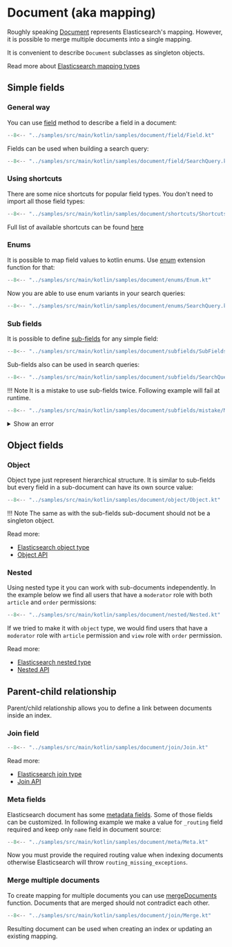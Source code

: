 # Document (aka mapping)

Roughly speaking [Document](https://anti-social.github.io/elasticmagic-kt/api/latest/elasticmagic/dev.evo.elasticmagic.doc/-document/index.html)
represents Elasticsearch's mapping. However, it is possible to merge multiple documents into 
a single mapping.

It is convenient to describe `Document` subclasses as singleton objects.

Read more about 
[Elasticsearch mapping types](https://www.elastic.co/guide/en/elasticsearch/reference/current/mapping-types.html)

## Simple fields

### General way

You can use [field](https://anti-social.github.io/elasticmagic-kt/api/latest/elasticmagic/dev.evo.elasticmagic.doc/-field-set/field.html)
method to describe a field in a document:

```kotlin
--8<-- "../samples/src/main/kotlin/samples/document/field/Field.kt"
```

Fields can be used when building a search query:

```kotlin
--8<-- "../samples/src/main/kotlin/samples/document/field/SearchQuery.kt"
```

### Using shortcuts

There are some nice shortcuts for popular field types. 
You don't need to import all those field types:

```kotlin
--8<-- "../samples/src/main/kotlin/samples/document/shortcuts/Shortcuts.kt"
```

Full list of available shortcuts can be found
[here](https://anti-social.github.io/elasticmagic-kt/api/latest/elasticmagic/dev.evo.elasticmagic.doc/-base-document/index.html)

### Enums

It is possible to map field values to kotlin enums.
Use [enum](https://anti-social.github.io/elasticmagic-kt/api/latest/elasticmagic/dev.evo.elasticmagic.doc/enum.html)
extension function for that:

```kotlin
--8<-- "../samples/src/main/kotlin/samples/document/enums/Enum.kt"
```

Now you are able to use enum variants in your search queries:

```kotlin
--8<-- "../samples/src/main/kotlin/samples/document/enums/SearchQuery.kt"
```

### Sub fields

It is possible to define [sub-fields](https://anti-social.github.io/elasticmagic-kt/api/latest/elasticmagic/dev.evo.elasticmagic.doc/-sub-fields/index.html)
for any simple field:

```kotlin
--8<-- "../samples/src/main/kotlin/samples/document/subfields/SubFields.kt"
```

Sub-fields also can be used in search queries:

```kotlin
--8<-- "../samples/src/main/kotlin/samples/document/subfields/SearchQuery.kt"
```

!!! Note
    It is a mistake to use sub-fields twice. Following example will fail at runtime.

```kotlin
--8<-- "../samples/src/main/kotlin/samples/document/subfields/mistake/Mistake.kt"
```

<details>
  <summary>Show an error</summary>
  
```
Exception in thread "main" java.lang.ExceptionInInitializerError
        at samples.document.subfields.mistake.MistakeKt.main(Mistake.kt:17)
        at samples.document.subfields.mistake.MistakeKt.main(Mistake.kt)
Caused by: java.lang.IllegalStateException: Field [description] has already been initialized as [about]
        at dev.evo.elasticmagic.SubFields$UnboundSubFields.provideDelegate(Document.kt:363)
        at samples.document.subfields.mistake.UserDoc.<clinit>(Mistake.kt:13)
        ... 2 more
```
</details>

## Object fields

### Object

Object type just represent hierarchical structure. It is similar to sub-fields but every field
in a sub-document can have its own source value:

```kotlin
--8<-- "../samples/src/main/kotlin/samples/document/object/Object.kt"
```

!!! Note
    The same as with the sub-fields sub-document should not be a singleton object. 

Read more:

  * [Elasticsearch object type](https://www.elastic.co/guide/en/elasticsearch/reference/current/object.html)
  * [Object API](https://anti-social.github.io/elasticmagic-kt/api/latest/elasticmagic/dev.evo.elasticmagic.doc/-base-document/obj.html)

### Nested

Using nested type it you can work with sub-documents independently. 
In the example below we find all users that have a `moderator` role with both 
`article` and `order` permissions:

```kotlin
--8<-- "../samples/src/main/kotlin/samples/document/nested/Nested.kt"
```

If we tried to make it with `object` type, we would find users that have 
a `moderator` role with `article` permission and `view` role with `order` permission.

Read more:
  
  * [Elasticsearch nested type](https://www.elastic.co/guide/en/elasticsearch/reference/current/nested.html)
  * [Nested API](https://anti-social.github.io/elasticmagic-kt/api/latest/elasticmagic/dev.evo.elasticmagic.doc/-base-document/nested.html)

## Parent-child relationship

Parent/child relationship allows you to define a link between documents inside an index.

### Join field

```kotlin
--8<-- "../samples/src/main/kotlin/samples/document/join/Join.kt"
```

Read more:
  
  * [Elasticsearch join type](https://www.elastic.co/guide/en/elasticsearch/reference/current/parent-join.html)
  * [Join API](https://anti-social.github.io/elasticmagic-kt/api/latest/elasticmagic/dev.evo.elasticmagic.doc/-field-set/join.html)

### Meta fields

Elasticsearch document has some [metadata fields](https://www.elastic.co/guide/en/elasticsearch/reference/current/mapping-fields.html).
Some of those fields can be customized. In following example we make a value for `_routing`
field required and keep only `name` field in document source:

```kotlin
--8<-- "../samples/src/main/kotlin/samples/document/meta/Meta.kt"
```

Now you must provide the required routing value when indexing documents otherwise Elasticsearch
will throw `routing_missing_exceptions`.

### Merge multiple documents

To create mapping for multiple documents you can use
[mergeDocuments](https://anti-social.github.io/elasticmagic-kt/api/latest/elasticmagic/dev.evo.elasticmagic.doc/merge-documents.html)
function. Documents that are merged should not contradict each other.

```kotlin
--8<-- "../samples/src/main/kotlin/samples/document/join/Merge.kt"
```

Resulting document can be used when creating an index or updating an existing mapping. 
